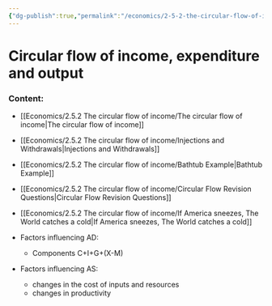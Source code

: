 ```yaml
---
{"dg-publish":true,"permalink":"/economics/2-5-2-the-circular-flow-of-income/circular-flow-of-income-expenditure-and-output/","dgHomeLink":true,"dgPassFrontmatter":false}
---
```



# Circular flow of income, expenditure and output

### Content:
- [[Economics/2.5.2 The circular flow of income/The circular flow of income|The circular flow of income]]
- [[Economics/2.5.2 The circular flow of income/Injections and Withdrawals|Injections and Withdrawals]]
- [[Economics/2.5.2 The circular flow of income/Bathtub Example|Bathtub Example]]
- [[Economics/2.5.2 The circular flow of income/Circular Flow Revision Questions|Circular Flow Revision Questions]]
- [[Economics/2.5.2 The circular flow of income/If America sneezes, The World catches a cold|If America sneezes, The World catches a cold]]

- Factors influencing AD:
	- Components C+I+G+(X-M)

- Factors influencing AS:
	- changes in the cost of inputs and resources
	- changes in productivity